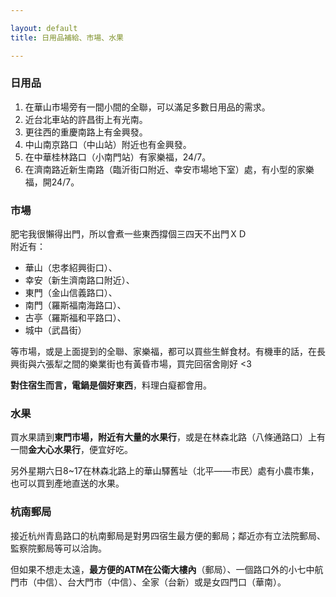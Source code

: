 ```yaml
---

layout: default  
title: 日用品補給、市場、水果

---
```


### 日用品

1. 在華山市場旁有一間小間的全聯，可以滿足多數日用品的需求。  
2. 近台北車站的許昌街上有光南。  
3. 更往西的重慶南路上有金興發。  
4. 中山南京路口（中山站）附近也有金興發。
5. 在中華桂林路口（小南門站）有家樂福，24/7。  
6. 在濟南路近新生南路（臨沂街口附近、幸安市場地下室）處，有小型的家樂福，開24/7。  

### 市場

肥宅我很懶得出門，所以會煮一些東西撐個三四天不出門ＸＤ  
附近有：  

 - 華山（忠孝紹興街口）、  
 - 幸安（新生濟南路口附近）、  
 - 東門（金山信義路口）、  
 - 南門（羅斯福南海路口）、  
 - 古亭（羅斯福和平路口）、  
 - 城中（武昌街）  

等市場，或是上面提到的全聯、家樂福，都可以買些生鮮食材。有機車的話，在長興街與六張犁之間的樂業街也有黃昏市場，買完回宿舍剛好  <3 
    
   **對住宿生而言，電鍋是個好東西**，料理白癡都會用。

### 水果

買水果請到**東門市場，附近有大量的水果行**，或是在林森北路（八條通路口）上有一間**金大心水果行**，便宜好吃。  

另外星期六日8~17在林森北路上的華山驛舊址（北平——市民）處有小農市集，也可以買到產地直送的水果。

### 杭南郵局

接近杭州青島路口的杭南郵局是對男四宿生最方便的郵局；鄰近亦有立法院郵局、監察院郵局等可以洽詢。  

但如果不想走太遠，**最方便的ATM在公衛大樓內**（郵局）、一個路口外的小七中航門市（中信）、台大門市（中信）、全家（台新）或是女四門口（華南）。